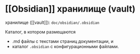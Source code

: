 # [[Obsidian]] хранилище (vault)

хранилище ([[vault]]): `doc/obsidian/.obsidian`

Каталог, в котором размещаются 
- .md файлы с текстами страниц документации, и 
- каталог `.obsidian` с конфигурационными файлами.
